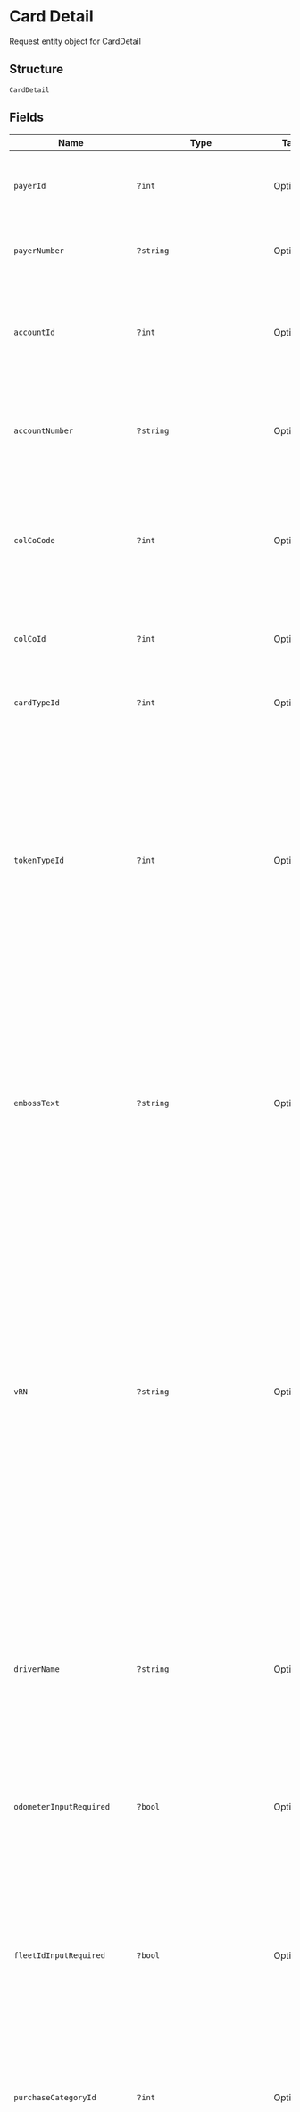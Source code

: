 
# Card Detail

Request entity object for CardDetail

## Structure

`CardDetail`

## Fields

| Name | Type | Tags | Description | Getter | Setter |
|  --- | --- | --- | --- | --- | --- |
| `payerId` | `?int` | Optional | Payer Id  of the selected payer.<br /><br>Optional if PayerNumber is passed else Mandatory | getPayerId(): ?int | setPayerId(?int payerId): void |
| `payerNumber` | `?string` | Optional | Payer Number of the selected payer.<br /><br>Optional if PayerId is passed else Mandatory | getPayerNumber(): ?string | setPayerNumber(?string payerNumber): void |
| `accountId` | `?int` | Optional | Account ID of the customer.<br /><br>Optional if AccountNumber is passed, else mandatory.<br /><br>This input is a search criterion, if given. | getAccountId(): ?int | setAccountId(?int accountId): void |
| `accountNumber` | `?string` | Optional | Account Number of the customer.<br /><br>Optional if AccountId is passed, else mandatory.<br /><br>This input is a search criterion, if given. | getAccountNumber(): ?string | setAccountNumber(?string accountNumber): void |
| `colCoCode` | `?int` | Optional | Collecting Company Code (Shell Code) of the selected payer.<br /><br>Mandatory for serviced OUs such as Romania, Latvia, Lithuania, Estonia, Ukraine etc. It is optional for other countries if ColCoID is provided. | getColCoCode(): ?int | setColCoCode(?int colCoCode): void |
| `colCoId` | `?int` | Optional | Collecting Company Id of the selected payer.<br /><br>Optional If ColCo Code is passed else Mandatory | getColCoId(): ?int | setColCoId(?int colCoId): void |
| `cardTypeId` | `?int` | Optional | Card Type ID<br /><br>Mandatory<br>**Constraints**: `>= 1`, `<= 2147483647` | getCardTypeId(): ?int | setCardTypeId(?int cardTypeId): void |
| `tokenTypeId` | `?int` | Optional | Token Type Id – Linked to the selected card type<br /><br>Optional<br /><br>Default – Assign the default token type associated with the card type of the card being created.<br /><br>The default value will be set by the background process and an error (code 12009) will be thrown by the background process when default value is not identified or invalid token type id is passed in the request.<br>**Constraints**: `>= 1`, `<= 2147483647` | getTokenTypeId(): ?int | setTokenTypeId(?int tokenTypeId): void |
| `embossText` | `?string` | Optional | Text to be printed on the card as Account Name.<br /><br>Optional – When not provided default emboss text associated with the card type will be embossed.<br /><br>Max length: 27<br /><br>The value should be validated against a configured list of allowed characters.<br /><br>[-0-9A-Z,/''.&amp; ÄÖÜÅÆÉØ]<br>**Constraints**: *Maximum Length*: `25` | getEmbossText(): ?string | setEmbossText(?string embossText): void |
| `vRN` | `?string` | Optional | Vehicle registration number.<br/><br>Optional when DriverName is passed else mandatory.<br/><br>Mandatory when ColCo setting is marked as ‘VRN mandatory’.<br /><br>Max length: 24<br /><br>The value will be validated against a configured list of allowed characters.<br /><br>Default value for the configuration is: [-0-9A-Z,/''.&amp; ÄÖÜÅÆÉØ] .<br></br>Note: If Driver Name is null or empty, max allowed characters for VRN is 16.  When Driver Name is provided, max allowed characters for VRN is 24.<br>**Constraints**: *Maximum Length*: `24` | getVRN(): ?string | setVRN(?string vRN): void |
| `driverName` | `?string` | Optional | Driver Name.<br /><br>Optional when VRN is passed else mandatory.<br /><br>Max length: 27<br /><br>The value will be validated against a configured list of allowed characters.<br /><br>Default value for the configuration is: [-0-9A-Z,/''.&amp; ÄÖÜÅÆÉØ]<br /><br>**Constraints**: *Maximum Length*: `27` | getDriverName(): ?string | setDriverName(?string driverName): void |
| `odometerInputRequired` | `?bool` | Optional | Odometer Input to be enabled on the card<br /><br>Optional.<br /><br>Default is False | getOdometerInputRequired(): ?bool | setOdometerInputRequired(?bool odometerInputRequired): void |
| `fleetIdInputRequired` | `?bool` | Optional | FleetId Input to be enabled on the card<br /><br>Optional.<br /><br>Default is False<br /><br>Note: If AllowFleetIdInput settings of the account is disabled and this flag is marked<br><br>      true in the request, then request will be processed with VRN input required<br>    <br>      enabled instead of Fleet Id input required | getFleetIdInputRequired(): ?bool | setFleetIdInputRequired(?bool fleetIdInputRequired): void |
| `purchaseCategoryId` | `?int` | Optional | Purchase category Id<br /><br>Mandatory<br>**Constraints**: `>= 1`, `<= 2147483647` | getPurchaseCategoryId(): ?int | setPurchaseCategoryId(?int purchaseCategoryId): void |
| `selfSelectedEncryptedPIN` | `?string` | Optional | The encrypted value of self-selected PIN.<br /><br>Optional – When not provided, the PIN will be auto generated(if the card token type supports PIN) and delivered based on the given PIN delivery option.<br /><br>Max Length: 256<br>**Constraints**: *Maximum Length*: `256` | getSelfSelectedEncryptedPIN(): ?string | setSelfSelectedEncryptedPIN(?string selfSelectedEncryptedPIN): void |
| `selfSelectedPINKeyID` | `?string` | Optional | KeyId of the PIN encrypted value.<br /><br>Mandatory, if opted for self-selected PIN else optional.<br /><br>Max Length: 30<br>**Constraints**: *Maximum Length*: `30` | getSelfSelectedPINKeyID(): ?string | setSelfSelectedPINKeyID(?string selfSelectedPINKeyID): void |
| `selfSelectedPINSessionKey` | `?string` | Optional | Encoded message of the TCS form which is used for encrypting the PIN of this card.<br /><br>The encode message forms are provided to clients by another API (“TCS”).<br /><br>Instructions to encrypt the PIN is covered in the related API specifications document.<br /><br>Mandatory –If opted for self-selected PIN else optional.<br>Max Length: 1024<br>**Constraints**: *Maximum Length*: `1024` | getSelfSelectedPINSessionKey(): ?string | setSelfSelectedPINSessionKey(?string selfSelectedPINSessionKey): void |
| `cardGroupId` | `?int` | Optional | Card group ID<br /><br>Optional | getCardGroupId(): ?int | setCardGroupId(?int cardGroupId): void |
| `cardGroupName` | `?string` | Optional | Card group name<br /><br>This field is mandatory when IsNewCardGroup parameter is set to true.<br /><br>Maximum field length: 40<br /><br>The value will be validated against a configured list of allowed characters.<br /><br>Default value for the configuration is: [0-9A-Z.]<br>**Constraints**: *Maximum Length*: `40` | getCardGroupName(): ?string | setCardGroupName(?string cardGroupName): void |
| `isNewCardGroup` | `?bool` | Optional | This need to be set to true if the card group needs to be created prior to processing the card order and the card needs to be assigned to the newly created card group.<br /><br>Optional<br /><br>Default - False | getIsNewCardGroup(): ?bool | setIsNewCardGroup(?bool isNewCardGroup): void |
| `embossCardGroup` | `?bool` | Optional | This should be set to true if the card group name needs to be printed on the newly created card under a new card group.<br /><br>Optional<br /><br>Default – False<br /><br>Note: This value will be considered only if a new CardGroup is created for the Card.(i.e.when IsNewCardGroup is true)<br>If the Card is added to an existing CardGroup,<br>the property ‘PrintOnCard’ set for the CardGroup will determine whether the CardGroupName should be embossed on the Card. | getEmbossCardGroup(): ?bool | setEmbossCardGroup(?bool embossCardGroup): void |
| `cardDeliveryType` | `?int` | Required | Card delivery type.<br /><br>Mandatory <br /><br>Allowed Value: <br /><br><br>1. Customer Address(Default) <br /><br>2. New Delivery Address<br>**Constraints**: `>= 1`, `<= 2` | getCardDeliveryType(): ?int | setCardDeliveryType(?int cardDeliveryType): void |
| `cardContact` | [`?CardContact`](../../doc/models/card-contact.md) | Optional | - | getCardContact(): ?CardContact | setCardContact(?CardContact cardContact): void |
| `pINDeliveryAddressType` | `?int` | Optional | PIN delivery address type selection.<br /><br>Optional<br /><br>Allowed Values:<br /><br><br>1. Customer Address(Default)<br /><br>2. Card Address<br /><br>3. New Delivery Address<br>**Constraints**: `>= 1`, `<= 3` | getPINDeliveryAddressType(): ?int | setPINDeliveryAddressType(?int pINDeliveryAddressType): void |
| `pINAdviceType` | `?int` | Required | PIN delivery method.<br /><br>Mandatory<br /><br>Allowed Values:<br /><br><br>1. Paper<br /><br>2. Email<br /><br>3. SMS<br /><br>4. None <br /> **Note:** Paper delivery not applicable for selfselctedPIN type<br>**Constraints**: `>= 1`, `<= 4` | getPINAdviceType(): ?int | setPINAdviceType(?int pINAdviceType): void |
| `pINContact` | [`?PINContact`](../../doc/models/pin-contact.md) | Optional | - | getPINContact(): ?PINContact | setPINContact(?PINContact pINContact): void |
| `notifyCaller` | `?bool` | Optional | True/False.<br /><br>Optional.<br /><br>Default: False<br /><br>If true, the caller would be notified back with the status as success or failure after the card order is processed.<br>This webhook feature has to be subscribed by the customer prior to use , please refer the API documentation for the more details. | getNotifyCaller(): ?bool | setNotifyCaller(?bool notifyCaller): void |
| `caller` | `?string` | Optional | The caller to be notified with the status of the card order.<br /><br>Mandatory, if NotifyCaller is true.<br /><br>Maximum field length: 20<br /><br>Allowed values:<br /><br>•	“NextGenUI”: This value to be used by next gen UI application.<br /><br>•	“FleetHubUILifeTime”: This value to be used by Fleet Hub UI application for life time restriction cards.<br /><br>Note: The values passed in this field are case insensitive<br>**Constraints**: *Maximum Length*: `20` | getCaller(): ?string | setCaller(?string caller): void |
| `notifyCallerOnSync` | `?bool` | Optional | True/False.<br /><br>Optional.<br /><br>Default: False<br /><br>If true, the caller would be notified back with the status as success or failed after the processed card is synced with Gateway. | getNotifyCallerOnSync(): ?bool | setNotifyCallerOnSync(?bool notifyCallerOnSync): void |
| `validateFleetId` | `?bool` | Optional | True/False.<br /><br>Optional.<br /><br>Default: False<br /><br>For cards ordered with Validate Fleet Id parameter set to true, CFGW will be notified to enable this validation for the card.<br /><br>Note: When “FleetIdInputRequired” is not set on the card, validate fleet id will be considered false regardless of the value passed on this parameter. | getValidateFleetId(): ?bool | setValidateFleetId(?bool validateFleetId): void |
| `fleetOption` | `?string` | Optional | Type of action will be performed for the card when the fleet Id is validated.<br /><br>Optional.<br /><br>Default: NO_VALIDATION<br /><br>Allowed values:<br /><br>•	ALERT<br /><br>•	DECLINE<br /><br>•	DECLINE_ALERT<br /><br>•	NO_VALIDATION<br /><br>Note: When FleetIdOption is not provided and validatefleetid is true then by default allowed value is NO_VALIDATION. | getFleetOption(): ?string | setFleetOption(?string fleetOption): void |
| `bundleId` | `?string` | Optional | Gateway Bundle Id to which the ordered card will be added.<br /><br>Optional.<br /><br>When a valid bundle Id is passed, upon successful processing of Card Order, the card will be added to the provided bundle in Gateway.<br>If card bundle has crossed the limit of 500 cards or if the card bundle is not available in the gateway then the background services will fail to added the card to the bundle. | getBundleId(): ?string | setBundleId(?string bundleId): void |
| `usageRestrictionAction` | `?string` | Optional | The value indicates what actions is to be performed with respect to usage restrictions on the card being ordered.<br /><br>UsageRestrictionAction is mandatory when bundle Id is passed. Else ignored.<br /><br>Allowed values: –<br /><br>• Update<br /><br>• Default<br /><br>• None | getUsageRestrictionAction(): ?string | setUsageRestrictionAction(?string usageRestrictionAction): void |
| `productRestrictionAction` | `?string` | Optional | The value indicates what actions is to be performed with respect to product restrictions on the card being ordered.<br /><br>ProductRestrictionAction is mandatory when bundle Id is passed. Else ignored.<br /><br>Allowed values: -<br /><br>• Update<br /><br>• Default<br /><br>• None<br /><br>Note: This field is applicable when product restrictions | getProductRestrictionAction(): ?string | setProductRestrictionAction(?string productRestrictionAction): void |
| `products` | `?(string[])` | Optional | An array of 3-digit global product codes.<br /><br>Optional.<br /><br>Default restrictions will be applied both products and product groups are null or empty.<br /><br>Note: This field is applicable when product restrictions are migrated to CFGW else, it will be ignored. | getProducts(): ?array | setProducts(?array products): void |
| `productGroups` | `?(string[])` | Optional | An array of product group ids.<br /><br>Optional.<br /><br>Default restrictions will be applied both products and product groups are null or empty.<br /><br>Note: This field is applicable when product restrictions are migrated to CFGW else, it will be ignored | getProductGroups(): ?array | setProductGroups(?array productGroups): void |
| `expiryDate` | `?string` | Optional | Expiry Date for newly created card to be update in cards plot form.<br /><br>Optional.<br /><br>Format: MMyy<br /><br>If not apply default Expiry Date.<br /><br>Note: There is a limit to the ExpiryDate which the user can choose for the Card.<br>The expiry date which can be set for a card depends on the Card Type and the associated business rules for the OU.<br>If the user chooses a later ExpiryDate than the allowed value for the CardType for the OU,<br>Default Assigned Expiry Date will be applied on the card. | getExpiryDate(): ?string | setExpiryDate(?string expiryDate): void |
| `clientReferenceId` | `?string` | Optional | This is the Client Reference Id of card in the order which needs to be passed by the client.This will be playback in the ordercard enquiry<br /><br>Optional<br>**Constraints**: *Maximum Length*: `50` | getClientReferenceId(): ?string | setClientReferenceId(?string clientReferenceId): void |
| `autoRenew` | [`?int(CardDetailAutoRenewEnum)`](../../doc/models/card-detail-auto-renew-enum.md) | Optional | - | getAutoRenew(): ?int | setAutoRenew(?int autoRenew): void |

## Example (as JSON)

```json
{
  "PayerId": 90,
  "PayerNumber": "PayerNumber8",
  "AccountId": 150,
  "AccountNumber": "AccountNumber0",
  "ColCoCode": 56,
  "CardDeliveryType": 80,
  "PINAdviceType": 184
}
```

